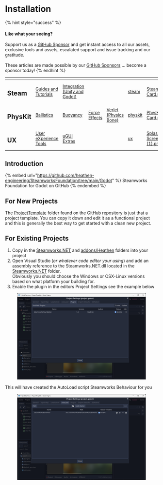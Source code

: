 # Installation

{% hint style="success" %}
#### Like what your seeing?

Support us as a [GitHub Sponsor](../../../) and get instant access to all our assets, exclusive tools and assets, escalated support and issue tracking and our gratitude.\
\
These articles are made possible by our [GitHub Sponsors](../../../) ... become a sponsor today!
{% endhint %}

<table data-view="cards"><thead><tr><th></th><th></th><th></th><th></th><th></th><th data-hidden data-card-target data-type="content-ref"></th><th data-hidden data-card-cover data-type="files"></th></tr></thead><tbody><tr><td><h2>Steam</h2></td><td><a href="../../../company/concepts/steam/">Guides and Tutorials</a></td><td><a href="../">Integration (Unity and Godot)</a></td><td></td><td></td><td><a href="../../../company/concepts/steam/">steam</a></td><td><a href="../../../.gitbook/assets/Steamworks Card.png">Steamworks Card.png</a></td></tr><tr><td><h2>PhysKit</h2></td><td><a href="../../physkit/learning/sample-scenes/1-ballistic-basics.md">Ballistics</a></td><td><a href="../../physkit/learning/sample-scenes/1-buoyancy-example.md">Buoyancy</a></td><td><a href="../../physkit/learning/sample-scenes/1-force-effect-fields.md">Force Effects</a></td><td><a href="../../physkit/learning/sample-scenes/2-verlet-spring-skinned-mesh.md">Verlet (Physics Bone)</a></td><td><a href="../../physkit/">physkit</a></td><td><a href="../../../.gitbook/assets/PhysKit Card.png">PhysKit Card.png</a></td></tr><tr><td><h2>UX</h2></td><td><a href="../../ux/learning/core-concepts/">User eXperience Tools</a></td><td><a href="../../ux/learning/ugui-extras/">uGUI Extras</a></td><td></td><td></td><td><a href="../../ux/">ux</a></td><td><a href="../../../.gitbook/assets/Splash Screen (1).png">Splash Screen (1).png</a></td></tr></tbody></table>

## Introduction

{% embed url="https://github.com/heathen-engineering/SteamworksFoundation/tree/main/Godot" %}
Steamworks Foundation for Godot on GitHub
{% endembed %}

## For New Projects

The [ProjectTemplate](https://github.com/heathen-engineering/SteamworksFoundation/tree/main/Godot/Project%20Template) folder found on the GitHub repository is just that a project template. You can copy it down and edit it as a functional project and this is generally the best way to get started with a clean new project.

## For Existing Projects

1. Copy in the [Steamworks.NET](https://github.com/heathen-engineering/SteamworksFoundation/tree/main/Godot/Project%20Template/Steamworks.NET) and [addons/Heathen](https://github.com/heathen-engineering/SteamworksFoundation/tree/main/Godot/Project%20Template/addons/Heathen) folders into your project
2. Open Visual Studio (_or whatever code editor your using_) and add an assembly reference to the Steamworks.NET.dll located in the [Steamworks.NET](https://github.com/heathen-engineering/SteamworksFoundation/tree/main/Godot/Project%20Template/Steamworks.NET) folder. \
   Obviously you should choose the Windows or OSX-Linux versions based on what platform your building for.
3. Enable the plugin in the editors Project Settings see the example below

<figure><img src="../../../.gitbook/assets/image (6) (3).png" alt=""><figcaption></figcaption></figure>

This will have created the AutoLoad script Steamworks Behaviour for you

<figure><img src="../../../.gitbook/assets/image (193).png" alt=""><figcaption></figcaption></figure>

